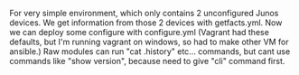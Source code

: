 For very simple environment, which only contains 2 unconfigured Junos devices. We get information from those 2 devices with getfacts.yml.  Now we can deploy some configure with configure.yml (Vagrant had these defaults, but I'm running vagrant on windows, so had to make other VM for ansible.)
Raw modules can run "cat .history" etc... commands, but cant use commands like "show version", because need to give "cli" command first.
